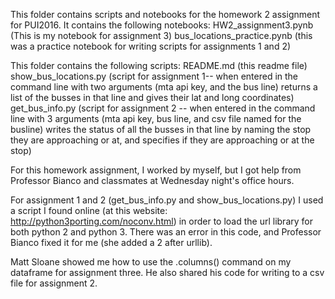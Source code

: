 This folder contains scripts and notebooks for the homework 2 assignment for PUI2016.  It contains the following notebooks:
HW2\_assignment3.pynb (This is my notebook for assignment 3)
bus\_locations\_practice.pynb (this was a practice notebook for writing scripts for assignments 1 and 2)

This folder contains the following scripts:
README.md (this readme file)
show\_bus\_locations.py (script for assignment 1-- when entered in the command line with two arguments (mta api key, and the bus line) returns a list of the busses in that line and gives their lat and long coordinates)
get\_bus\_info.py (script for assignment 2 -- when entered in the command line with 3 arguments (mta api key, bus line, and csv file named for the busline) writes the status of all the busses in that line by naming the stop they are approaching or at, and specifies if they are approaching or at the stop)

For this homework assignment, I worked by myself, but I got help from Professor Bianco and classmates at Wednesday night's office hours.

For assignment 1 and 2 (get\_bus\_info.py and show\_bus\_locations.py) I used a script I found online (at this website: http://python3porting.com/noconv.html) in order to load the url library for both python 2 and python 3.  There was an error in this code, and Professor Bianco fixed it for me (she added a 2 after urllib).

Matt Sloane showed me how to use the .columns() command on my dataframe for assignment three.  He also shared his code for writing to a csv file for assignment 2.  

